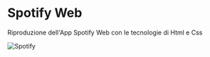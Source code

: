 # Spotify Web

Riproduzione dell'App Spotify Web con le tecnologie di Html e Css

![Spotify](https://github.com/Michela30/html-css-spotifyweb/assets/128288972/ff875771-da4e-45d1-97c4-315781353965)
